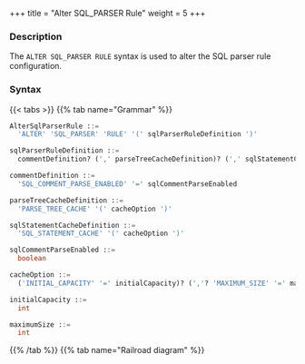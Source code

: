 +++
title = "Alter SQL_PARSER Rule"
weight = 5
+++

### Description

The `ALTER SQL_PARSER RULE` syntax is used to alter the SQL parser rule configuration.

### Syntax

{{< tabs >}}
{{% tab name="Grammar" %}}
```sql
AlterSqlParserRule ::=
  'ALTER' 'SQL_PARSER' 'RULE' '(' sqlParserRuleDefinition ')'

sqlParserRuleDefinition ::=
  commentDefinition? (',' parseTreeCacheDefinition)? (',' sqlStatementCacheDefinition)?

commentDefinition ::=
  'SQL_COMMENT_PARSE_ENABLED' '=' sqlCommentParseEnabled

parseTreeCacheDefinition ::=
  'PARSE_TREE_CACHE' '(' cacheOption ')'

sqlStatementCacheDefinition ::=
  'SQL_STATEMENT_CACHE' '(' cacheOption ')'

sqlCommentParseEnabled ::=
  boolean

cacheOption ::=
  ('INITIAL_CAPACITY' '=' initialCapacity)? (','? 'MAXIMUM_SIZE' '=' maximumSize)?

initialCapacity ::=
  int

maximumSize ::=
  int
```
{{% /tab %}}
{{% tab name="Railroad diagram" %}}
<iframe frameborder="0" name="diagram" id="diagram" width="100%" height="100%"></iframe>
{{% /tab %}}
{{< /tabs >}}

### Note

- `SQL_COMMENT_PARSE_ENABLE`: specifies whether to parse the SQL comment.

- `PARSE_TREE_CACHE`: local cache configuration of the syntax tree.

- `SQL_STATEMENT_CACHE`: the local cache of SQL statement.

### Example

- Alter SQL parser rule

```sql
ALTER SQL_PARSER RULE (
  SQL_COMMENT_PARSE_ENABLED=false, 
  PARSE_TREE_CACHE(INITIAL_CAPACITY=128, MAXIMUM_SIZE=1024), 
  SQL_STATEMENT_CACHE(INITIAL_CAPACITY=2000, MAXIMUM_SIZE=65535)
);
```

### Reserved word

`ALTER`, `SQL_PARSER`, `RULE`, `SQL_COMMENT_PARSE_ENABLED`, `PARSE_TREE_CACHE`, `INITIAL_CAPACITY`, `MAXIMUM_SIZE`, `SQL_STATEMENT_CACHE`

### Related links

- [Reserved word](/en/user-manual/shardingsphere-proxy/distsql/syntax/reserved-word/)
